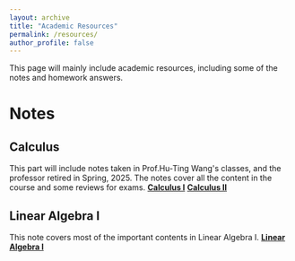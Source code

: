 ```yaml
---
layout: archive
title: "Academic Resources"
permalink: /resources/
author_profile: false
---
```


This page will mainly include academic resources, including some of the notes and homework answers.

# Notes
## Calculus
This part will include notes taken in Prof.Hu-Ting Wang's classes, and the professor retired in Spring, 2025. The notes cover all the content in the course and some reviews for exams.
**[Calculus I](https://ccbb0530.github.io/resources/files/CalculusI.pdf)**
**[Calculus II](https://ccbb0530.github.io/resources/files/CalculusII.pdf)**

## Linear Algebra I 
This note covers most of the important contents in Linear Algebra I.
**[Linear Algebra I](https://ccbb0530.github.io/resources/files/LinearAlgebraI.pdf)**

